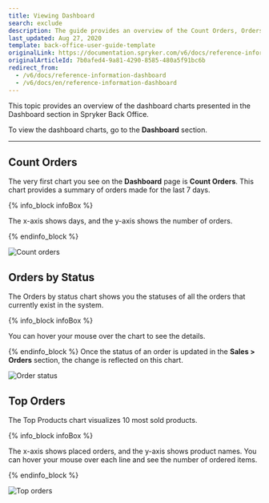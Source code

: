 ```yaml
---
title: Viewing Dashboard
search: exclude
description: The guide provides an overview of the Count Orders, Orders by Status, and Top Orders charts you can see when working from the Dashboard.
last_updated: Aug 27, 2020
template: back-office-user-guide-template
originalLink: https://documentation.spryker.com/v6/docs/reference-information-dashboard
originalArticleId: 7b0afed4-9a81-4290-8585-480a5f91bc6b
redirect_from:
  - /v6/docs/reference-information-dashboard
  - /v6/docs/en/reference-information-dashboard
---
```


This topic provides an overview of the dashboard charts presented in the Dashboard section in Spryker Back Office.

To view the dashboard charts, go to the **Dashboard** section.
***
## Count Orders
The very first chart you see on the **Dashboard** page is **Count Orders**. This chart provides a summary of orders made for the last 7 days.

{% info_block infoBox %}

The x-axis shows days, and the y-axis shows the number of orders.

{% endinfo_block %}

![Count orders](https://spryker.s3.eu-central-1.amazonaws.com/docs/User+Guides/Back+Office+User+Guides/Dashboard/count-orders.png)

## Orders by Status
The Orders by status chart shows you the statuses of all the orders that currently exist in the system.

{% info_block infoBox %}

You can hover your mouse over the chart to see the details.

{% endinfo_block %}
Once the status of an order is updated in the **Sales > Orders** section, the change is reflected on this chart.

![Order status](https://spryker.s3.eu-central-1.amazonaws.com/docs/User+Guides/Back+Office+User+Guides/Dashboard/orders-status.png)

## Top Orders
The Top Products chart visualizes 10 most sold products.

{% info_block infoBox %}

The x-axis shows placed orders, and the y-axis shows product names. You can hover your mouse over each line and see the number of ordered items.

{% endinfo_block %}

![Top orders](https://spryker.s3.eu-central-1.amazonaws.com/docs/User+Guides/Back+Office+User+Guides/Dashboard/top-orders.png)
